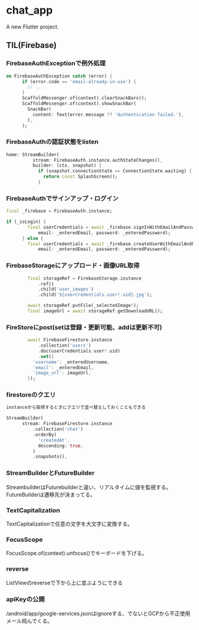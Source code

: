 # chat_app

A new Flutter project.

## TIL(Firebase)

### FirebaseAuthExceptionで例外処理

``` dart
on FirebaseAuthException catch (error) {
      if (error.code == 'email-already-in-use') {
        // ...
      }
      ScaffoldMessenger.of(context).clearSnackBars();
      ScaffoldMessenger.of(context).showSnackBar(
        SnackBar(
          content: Text(error.message ?? 'Authentication failed.'),
        ),
      );
```
### FirebaseAuthの認証状態をlisten

``` dart
home: StreamBuilder(
          stream: FirebaseAuth.instance.authStateChanges(),
          builder: (ctx, snapshot) {
            if (snapshot.connectionState == ConnectionState.waiting) {
              return const SplashScreen();
            }
```

### FirebaseAuthでサインアップ・ログイン

``` dart
final _firebase = FirebaseAuth.instance;

if (_isLogin) {
        final userCredentials = await _firebase.signInWithEmailAndPassword(
            email: _enteredEmail, password: _enteredPassword);
      } else {
        final userCredentials = await _firebase.createUserWithEmailAndPassword(
            email: _enteredEmail, password: _enteredPassword);
```

### FirebaseStorageにアップロード・画像URL取得

``` dart
        final storageRef = FirebaseStorage.instance
            .ref()
            .child('user_images')
            .child('${userCredentials.user!.uid}.jpg');

        await storageRef.putFile(_selectedImage!);
        final imageUrl = await storageRef.getDownloadURL();
```

### FireStoreにpost(setは登録・更新可能、addは更新不可)

``` dart
        await FirebaseFirestore.instance
            .collection('users')
            .doc(userCredentials.user!.uid)
            .set({
          'username': _enteredUsername,
          'email': _enteredEmail,
          'image_url': imageUrl,
        });
```

### firestoreのクエリ

``` dart
instanceから取得するときにクエリで並べ替えしておくこともできる

StreamBuilder(
      stream: FirebaseFirestore.instance
          .collection('chat')
          .orderBy(
            'createdAt',
            descending: true,
          )
          .snapshots(),
```

### StreamBuilderとFutureBuilder
StreambuilderはFuturebuilderと違い、リアルタイムに値を監視する。FutureBuilderは遷移先が決まってる。

### TextCapitalization
TextCapitalizationで任意の文字を大文字に変換する。

### FocusScope
FocusScope.of(context).unfocus()でキーボードを下げる。

### reverse
ListViewのreverseで下から上に並ぶようにできる

### apiKeyの公開
/android/app/google-services.jsonはignoreする、でないとGCPから不正使用メール飛んでくる。
